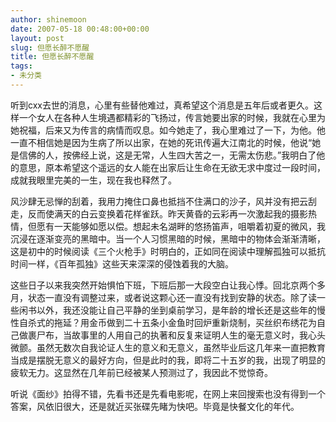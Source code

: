 ```yaml
---
author: shinemoon
date: 2007-05-18 00:48:00+00:00
layout: post
slug: 但愿长醉不愿醒
title: 但愿长醉不愿醒
tags:
- 未分类
---
```


听到cxx去世的消息，心里有些替他难过，真希望这个消息是五年后或者更久。这样一个女人在各种人生境遇都精彩的飞扬过，传言她要出家的时候，我就在心里为她祝福，后来又为传言的病情而叹息。如今她走了，我心里难过了一下，为他。他一直不相信她是因为生病了所以出家，在她的死讯传遍大江南北的时候，他说“她是信佛的人，按佛经上说，这是无常，人生四大苦之一，无需太伤悲。”我明白了他的意思，原本希望这个遥远的女人能在出家后让生命在无欲无求中度过一段时间，成就我眼里完美的一生，现在我也释然了。

  


风沙肆无忌惮的刮着，我用力掩住口鼻也抵挡不住满口的沙子，风并没有把云刮走，反而使满天的白云变换着花样雀跃。昨天黄昏的云彩再一次激起我的摄影热情，但愿有一天能够如愿以偿。想起未名湖畔的悠扬笛声，咀嚼着初夏的微风，我沉浸在逐渐变亮的黑暗中。当一个人习惯黑暗的时候，黑暗中的物体会渐渐清晰，这是初中的时候阅读《三个火枪手》时明白的，正如同在阅读中理解孤独可以抵抗时间一样，《百年孤独》这些天来深深的侵蚀着我的大脑。

  


这些日子以来我突然开始惧怕下班，下班后那一大段空白让我心悸。回北京两个多月，状态一直没有调整过来，或者说这颗心还一直没有找到安静的状态。除了读一些闲书以外，我还没能让自己平静的坐到桌前学习，是年龄的增长还是这些年的慢性自杀式的拖延？用金币做到二十五条小金鱼时回炉重新烧制，买丝织布绣花为自己做裹尸布，当故事里的人用自己的执著和反复来证明人生的毫无意义时，我心头微颤。虽然无数次自我论证人生的意义和无意义，虽然毕业后这几年来一直把教育当成是摆脱无意义的最好方向，但是此时的我，即将二十五岁的我，出现了明显的疲软无力。这显然在几年前已经被某人预测过了，我因此不觉惊奇。

  


听说《面纱》拍得不错，先看书还是先看电影呢，在网上来回搜索也没有得到一个答案，风依旧很大，还是就近买张碟先睹为快吧。毕竟是快餐文化的年代。

  


 
